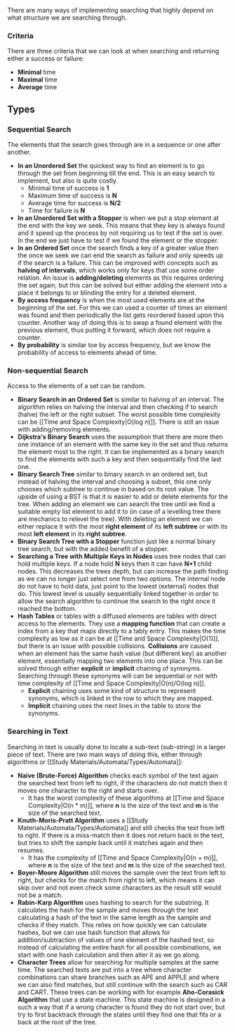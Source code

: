 There are many ways of implementing searching that highly depend on what structure we are searching through.
### Criteria
There are three criteria that we can look at when searching and returning either a success or failure:
- **Minimal** time
- **Maximal** time
- **Average** time
## Types
### Sequential Search
The elements that the search goes through are in a sequence or one after another.
- **In an Unordered Set** the quickest way to find an element is to go through the set from beginning till the end. This is an easy search to implement, but also is quite costly.
	- Minimal time of success is **1**
	- Maximum time of success is **N**
	- Average time for success is **N/2**
	- Time for failure is **N**
- **In an Unordered Set with a Stopper** is when we put a stop element at the end with the key we seek. This means that they key is always found and it speed up the process by not requiring us to test if the set is over. In the end we just have to test if we found the element or the stopper.
- **In an Ordered Set** once the search finds a key of a greater value then the once we seek we can end the search as failure and only speeds up if the search is a failure. This can be improved with concepts such as **halving of intervals**, which works only for keys that use some order relation. An issue is **adding/deleting** elements as this requires ordering the set again, but this can be solved but either adding the element into a place it belongs to or blinding the entry for a deleted element.
- **By access frequency** is when the most used elements are at the beginning of the set. For this we can used a counter of times an element was found and then periodically the list gets reordered based upon this counter. Another way of doing this is to swap a found element with the previous element, thus putting it forward, which does not require a counter.
- **By probability** is similar toe by access frequency, but we know the probability of access to elements ahead of time.
### Non-sequential Search
Access to the elements of a set can be random.
- **Binary Search in an Ordered Set** is similar to halving of an interval. The algorithm relies on halving the interval and then checking if to search (halve) the left or the right subset. The worst possible time complexity can be [[Time and Space Complexity|O(log n)]]. There is still an issue with adding/removing elements.
- **Dijkstra's Binary Search** uses the assumption that there are more then one instance of an element with the same key in the set and thus returns the element most to the right. It can be implemented as a binary search to find the elements with such a key and then sequentially find the last one.
- **Binary Search Tree** similar to binary search in an ordered set, but instead of halving the interval and choosing a subset, this one only chooses which subtree to continue in based on its root value. The upside of using a BST is that it is easier to add or delete elements for the tree. When adding an element we can search the tree until we find a suitable empty list element to add it to (in case of a levelling tree there are mechanics to relevel the tree). With deleting an element we can either replace it with the most **right element** of its **left subtree** or with its most **left element** in its **right subtree**.
- **Binary Search Tree with a Stopper** function just like a normal binary tree search, but with the added benefit of a stopper.
- **Searching a Tree with Multiple Keys in Nodes** uses tree nodes that can hold multiple keys. If a node hold **N** keys then it can have **N+1** child nodes. This decreases the trees depth, but can increase the path finding as we can no longer just select one from two options. The internal node do not have to hold data, just point to the lowest (external) nodes that do. This lowest level is usually sequentially linked together in order to allow the search algorithm to continue the search to the right once it reached the bottom.
- **Hash Tables** or tables with a diffused elements are tables with direct access to the elements. They use a **mapping function** that can create a index from a key that maps directly to a tably entry. This makes the time complexity as low as it can be at [[Time and Space Complexity|O(1)]], but there is an issue with possible collisions. **Collisions** are caused when an element has the same hash value (but different key) as another element, essentially mapping two elements into one place. This can be solved through either **explicit** or **implicit** chaining of synonyms. Searching through these synonyms will can be sequential or not with time complexity of [[Time and Space Complexity|O(n)/O(log n)]].
	- **Explicit** chaining uses some kind of structure to represent synonyms, which is linked in the row to which they are mapped.
	- **Implicit** chaining uses the next lines in the table to store the synonyms.
### Searching in Text
Searching in text is usually done to locate a sub-text (sub-string) in a larger piece of text. There are two main ways of doing this, either through algorithms or [[Study Materials/Automata/Types/Automata]]:
- **Naive (Brute-Force) Algorithm** checks each symbol of the text again the searched text from left to right, if the characters do not match then it moves one character to the right and starts over. 
	- It has the worst complexity of these algorithms at [[Time and Space Complexity|O(n * m)]], where **n** is the size of the text and **m** is the size of the searched text.
- **Knuth-Moris-Pratt Algorithm** uses a [[Study Materials/Automata/Types/Automata]] and still checks the text from left to right. If there is a miss-match then it does not return back in the text, but tries to shift the sample back until it matches again and then resumes. 
	- It has the complexity of  [[Time and Space Complexity|O(n + m)]], where **n** is the size of the text and **m** is the size of the searched text.
- **Boyer-Moore Algorithm** still moves the sample over the text from left to right, but checks for the match from right to left, which means it can skip over and not even check some characters as the result still would not be a match.
- **Rabin-Karp Algorithm** uses hashing to search for the substring. It calculates the hash for the sample and moves through the text calculating a hash of the text in the same length as the sample and checks if they match. This relies on how quickly we can calculate hashes, but we can use hash function that allows for addition/subtraction of values of one element of the hashed text, so instead of calculating the entire hash for all possible combinations, we start with one hash calculation and then alter it as we go along.
- **Character Trees** allow for searching for multiple samples at the same time. The searched texts are put into a tree where character combinations can share branches such as APE and APPLE and where we can also find matches, but still continue with the search such as CAR and CART. These trees can be working with for example **Aho-Corasick Algorithm** that use a state machine. This state machine is designed in a such a way that if a wrong character is found they do not start over, but try to first backtrack through the states until they find one that fits or a back at the root of the tree.
